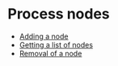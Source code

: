 # Process nodes

*   [Adding a node](add_node.md)
*   [Getting a list of nodes](list.md)
*   [Removal of a node](delete.md)
